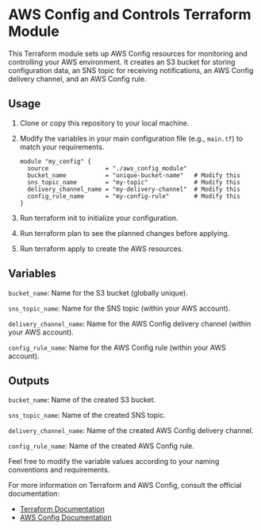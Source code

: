 # AWS Config and Controls Terraform Module

This Terraform module sets up AWS Config resources for monitoring and controlling your AWS environment. It creates an S3 bucket for storing configuration data, an SNS topic for receiving notifications, an AWS Config delivery channel, and an AWS Config rule.

## Usage

1. Clone or copy this repository to your local machine.

2. Modify the variables in your main configuration file (e.g., `main.tf`) to match your requirements.

   ```hcl
   module "my_config" {
     source                = "./aws_config_module"
     bucket_name           = "unique-bucket-name"   # Modify this
     sns_topic_name        = "my-topic"             # Modify this
     delivery_channel_name = "my-delivery-channel"  # Modify this
     config_rule_name      = "my-config-rule"       # Modify this
   }

   ```

3. Run terraform init to initialize your configuration.

4. Run terraform plan to see the planned changes before applying.

5. Run terraform apply to create the AWS resources.

## Variables

`bucket_name`: Name for the S3 bucket (globally unique).

`sns_topic_name`: Name for the SNS topic (within your AWS account).

`delivery_channel_name`: Name for the AWS Config delivery channel (within your AWS account).

`config_rule_name`: Name for the AWS Config rule (within your AWS account).

## Outputs

`bucket_name`: Name of the created S3 bucket.

`sns_topic_name`: Name of the created SNS topic.

`delivery_channel_name`: Name of the created AWS Config delivery channel.

`config_rule_name`: Name of the created AWS Config rule.

Feel free to modify the variable values according to your naming conventions and requirements.

For more information on Terraform and AWS Config, consult the official documentation:

- [Terraform Documentation](https://developer.hashicorp.com/terraform/tutorials)
- [AWS Config Documentation](https://docs.aws.amazon.com/config/latest/developerguide/WhatIsConfig.html)
